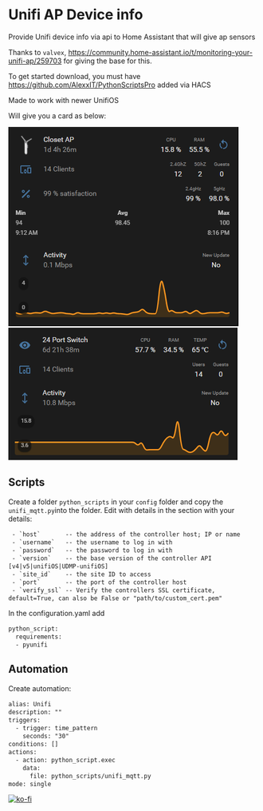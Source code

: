 # Unifi AP Device info
Provide Unifi device info via api to Home Assistant that will give ap sensors

Thanks to `valvex`, https://community.home-assistant.io/t/monitoring-your-unifi-ap/259703 for giving the base for this.

To get started download, you must have https://github.com/AlexxIT/PythonScriptsPro added via HACS

Made to work with newer UnifiOS

Will give you a card as below:

![ap](https://github.com/w1tw0lf/Unifi-AP-Device-info/blob/main/images/card_ap.png)
![switch](https://github.com/w1tw0lf/Unifi-AP-Device-info/blob/main/images/card_switch.png)

## Scripts

Create a folder `python_scripts` in your `config` folder and copy the `unifi_mqtt.py`into the folder. Edit with details in the section with your details:

```
 - `host`       -- the address of the controller host; IP or name
 - `username`   -- the username to log in with
 - `password`	-- the password to log in with
 - `version`	-- the base version of the controller API [v4|v5|unifiOS|UDMP-unifiOS]
 - `site_id`	-- the site ID to access
 - `port`       -- the port of the controller host
 - `verify_ssl`	-- Verify the controllers SSL certificate, default=True, can also be False or "path/to/custom_cert.pem"
```

In the configuration.yaml add

```
python_script:
  requirements:
  - pyunifi
```

## Automation

Create automation:

```
alias: Unifi
description: ""
triggers:
  - trigger: time_pattern
    seconds: "30"
conditions: []
actions:
  - action: python_script.exec
    data:
      file: python_scripts/unifi_mqtt.py
mode: single
```

[![ko-fi](https://ko-fi.com/img/githubbutton_sm.svg)](https://ko-fi.com/J3J014JZ45)
